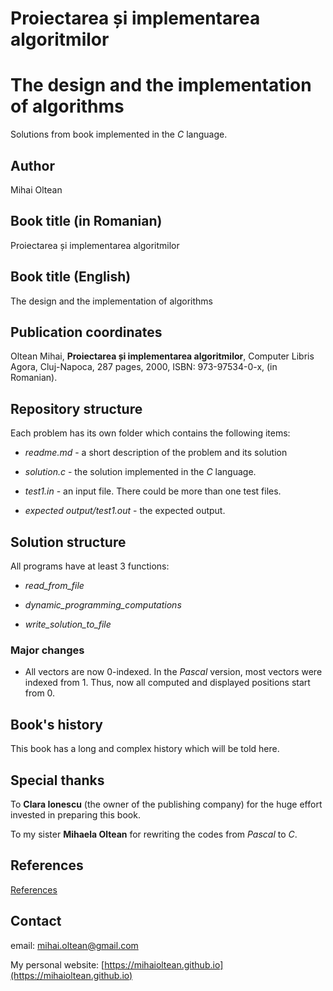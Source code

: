 # Proiectarea și implementarea algoritmilor
# The design and the implementation of algorithms

Solutions from book implemented in the *C* language.

## Author

Mihai Oltean

## Book title (in Romanian)

Proiectarea și implementarea algoritmilor

## Book title (English)

The design and the implementation of algorithms

## Publication coordinates

Oltean Mihai, __Proiectarea și implementarea algoritmilor__, Computer Libris Agora, Cluj-Napoca, 287 pages, 2000, ISBN: 973-97534-0-x, (in Romanian).

## Repository structure

Each problem has its own folder which contains the following items:

- *readme.md* - a short description of the problem and its solution

- *solution.c* - the solution implemented in the *C* language.

- *test1.in* - an input file. There could be more than one test files.

- *expected output/test1.out* - the expected output.

## Solution structure

All programs have at least 3 functions:

- *read_from_file*

- *dynamic_programming_computations*

- *write_solution_to_file*

### Major changes

- All vectors are now 0-indexed. In the *Pascal* version, most vectors were indexed from 1. Thus, now all computed and displayed positions start from 0.

## Book's history

This book has a long and complex history which will be told here.

## Special thanks

To **Clara Ionescu** (the owner of the publishing company) for the huge effort invested in preparing this book.

To my sister **Mihaela Oltean** for rewriting the codes from *Pascal* to *C*.

## References

[References](references.md)

## Contact

email: mihai.oltean@gmail.com

My personal website: [https://mihaioltean.github.io](https://mihaioltean.github.io)